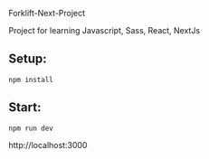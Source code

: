 Forklift-Next-Project

Project for learning Javascript, Sass, React, NextJs

## Setup:
```
npm install
```
## Start:
```
npm run dev
```
http://localhost:3000
